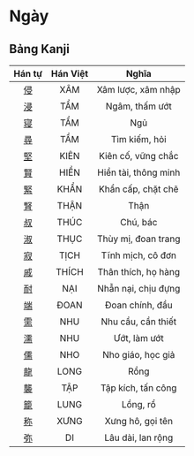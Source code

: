 
# Ngày

## Bảng Kanji

| Hán tự | Hán Việt | Nghĩa |
| :---: | :---: | :---: |
| [侵](https://www.tiengnhatdongian.com/kanji/giai-nghia-kanji-%E4%BE%B5) | XÂM | Xâm lược, xâm nhập |
| [浸](https://www.tiengnhatdongian.com/kanji/giai-nghia-kanji-%E6%B5%B8) | TẨM | Ngâm, thấm ướt |
| [寝](https://www.tiengnhatdongian.com/kanji/giai-nghia-kanji-%E5%AF%9D) | TẨM | Ngủ |
| [尋](https://www.tiengnhatdongian.com/kanji/giai-nghia-kanji-%E5%B0%8B) | TẦM | Tìm kiếm, hỏi |
| [堅](https://www.tiengnhatdongian.com/kanji/giai-nghia-kanji-%E5%A0%85) | KIÊN | Kiên cố, vững chắc |
| [賢](https://www.tiengnhatdongian.com/kanji/giai-nghia-kanji-%E8%B3%A2) | HIỀN | Hiền tài, thông minh |
| [緊](https://www.tiengnhatdongian.com/kanji/giai-nghia-kanji-%E7%B7%8A) | KHẨN | Khẩn cấp, chặt chẽ |
| [腎](https://www.tiengnhatdongian.com/kanji/giai-nghia-kanji-%E8%85%8E) | THẬN | Thận |
| [叔](https://www.tiengnhatdongian.com/kanji/giai-nghia-kanji-%E5%8F%94) | THÚC | Chú, bác |
| [淑](https://www.tiengnhatdongian.com/kanji/giai-nghia-kanji-%E6%B7%91) | THỤC | Thùy mị, đoan trang |
| [寂](https://www.tiengnhatdongian.com/kanji/giai-nghia-kanji-%E5%AF%82) | TỊCH | Tĩnh mịch, cô đơn |
| [戚](https://www.tiengnhatdongian.com/kanji/giai-nghia-kanji-%E6%88%9A) | THÍCH | Thân thích, họ hàng |
| [耐](https://www.tiengnhatdongian.com/kanji/giai-nghia-kanji-%E8%80%90) | NẠI | Nhẫn nại, chịu đựng |
| [端](https://www.tiengnhatdongian.com/kanji/giai-nghia-kanji-%E7%AB%AF) | ĐOAN | Đoan chính, đầu |
| [需](https://www.tiengnhatdongian.com/kanji/giai-nghia-kanji-%E9%9C%80) | NHU | Nhu cầu, cần thiết |
| [濡](https://www.tiengnhatdongian.com/kanji/giai-nghia-kanji-%E6%BF%A1) | NHU | Ướt, làm ướt |
| [儒](https://www.tiengnhatdongian.com/kanji/giai-nghia-kanji-%E5%84%92) | NHO | Nho giáo, học giả |
| [龍](https://www.tiengnhatdongian.com/kanji/giai-nghia-kanji-%E9%BE%8D) | LONG | Rồng |
| [襲](https://www.tiengnhatdongian.com/kanji/giai-nghia-kanji-%E8%A5%B2) | TẬP | Tập kích, tấn công |
| [籠](https://www.tiengnhatdongian.com/kanji/giai-nghia-kanji-%E7%B1%A0) | LUNG | Lồng, rổ |
| [称](https://www.tiengnhatdongian.com/kanji/giai-nghia-kanji-%E7%A7%B0) | XƯNG | Xưng hô, gọi tên |
| [弥](https://www.tiengnhatdongian.com/kanji/giai-nghia-kanji-%E5%BC%A5) | DI | Lâu dài, lan rộng |
